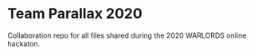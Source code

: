 # Team Parallax 2020

Collaboration repo for all files shared during the 2020 WARLORDS online hackaton.
